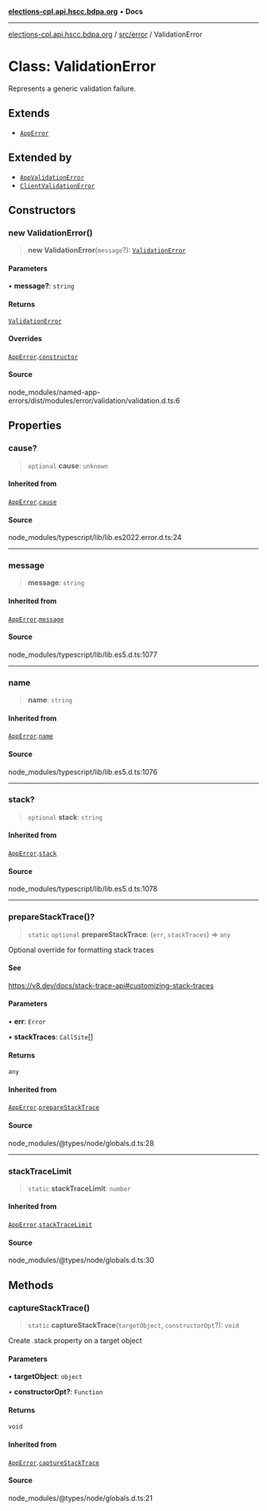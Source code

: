 [**elections-cpl.api.hscc.bdpa.org**](../../../README.md) • **Docs**

***

[elections-cpl.api.hscc.bdpa.org](../../../README.md) / [src/error](../README.md) / ValidationError

# Class: ValidationError

Represents a generic validation failure.

## Extends

- [`AppError`](AppError.md)

## Extended by

- [`AppValidationError`](AppValidationError.md)
- [`ClientValidationError`](ClientValidationError.md)

## Constructors

### new ValidationError()

> **new ValidationError**(`message`?): [`ValidationError`](ValidationError.md)

#### Parameters

• **message?**: `string`

#### Returns

[`ValidationError`](ValidationError.md)

#### Overrides

[`AppError`](AppError.md).[`constructor`](AppError.md#constructors)

#### Source

node\_modules/named-app-errors/dist/modules/error/validation/validation.d.ts:6

## Properties

### cause?

> `optional` **cause**: `unknown`

#### Inherited from

[`AppError`](AppError.md).[`cause`](AppError.md#cause)

#### Source

node\_modules/typescript/lib/lib.es2022.error.d.ts:24

***

### message

> **message**: `string`

#### Inherited from

[`AppError`](AppError.md).[`message`](AppError.md#message)

#### Source

node\_modules/typescript/lib/lib.es5.d.ts:1077

***

### name

> **name**: `string`

#### Inherited from

[`AppError`](AppError.md).[`name`](AppError.md#name)

#### Source

node\_modules/typescript/lib/lib.es5.d.ts:1076

***

### stack?

> `optional` **stack**: `string`

#### Inherited from

[`AppError`](AppError.md).[`stack`](AppError.md#stack)

#### Source

node\_modules/typescript/lib/lib.es5.d.ts:1078

***

### prepareStackTrace()?

> `static` `optional` **prepareStackTrace**: (`err`, `stackTraces`) => `any`

Optional override for formatting stack traces

#### See

https://v8.dev/docs/stack-trace-api#customizing-stack-traces

#### Parameters

• **err**: `Error`

• **stackTraces**: `CallSite`[]

#### Returns

`any`

#### Inherited from

[`AppError`](AppError.md).[`prepareStackTrace`](AppError.md#preparestacktrace)

#### Source

node\_modules/@types/node/globals.d.ts:28

***

### stackTraceLimit

> `static` **stackTraceLimit**: `number`

#### Inherited from

[`AppError`](AppError.md).[`stackTraceLimit`](AppError.md#stacktracelimit)

#### Source

node\_modules/@types/node/globals.d.ts:30

## Methods

### captureStackTrace()

> `static` **captureStackTrace**(`targetObject`, `constructorOpt`?): `void`

Create .stack property on a target object

#### Parameters

• **targetObject**: `object`

• **constructorOpt?**: `Function`

#### Returns

`void`

#### Inherited from

[`AppError`](AppError.md).[`captureStackTrace`](AppError.md#capturestacktrace)

#### Source

node\_modules/@types/node/globals.d.ts:21
